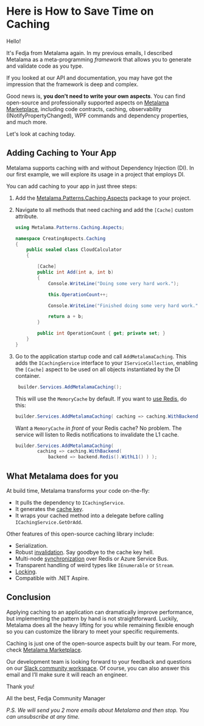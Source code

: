 # Here is How to Save Time on Caching


Hello!

It's Fedja from Metalama again. In my previous emails, I described Metalama as a meta-programming _framework_ that allows you to generate and validate code as you type.

If you looked at our API and documentation, you may have got the impression that the framework is deep and complex.

Good news is, **you don't need to write your own aspects**. You can find open-source and professionally supported aspects on [Metalama Marketplace](https://www.postsharp.net/metalama/marketplace), including code contracts, caching, observability (INotifyPropertyChanged), WPF commands and dependency properties, and much more.

Let's look at caching today.

## Adding Caching to Your App

Metalama supports caching with and without Dependency Injection (DI). In our first example, we will explore its usage in a project that employs DI.

You can add caching to your app in just three steps:

1. Add the [Metalama.Patterns.Caching.Aspects](https://www.nuget.org/packages/Metalama.Patterns.Caching.Aspects/) package to your project.
2. Navigate to all methods that need caching and add the `[Cache]` custom attribute.


    ```c#
    using Metalama.Patterns.Caching.Aspects;

    namespace CreatingAspects.Caching
    {
        public sealed class CloudCalculator
        {

            [Cache]
            public int Add(int a, int b)
            {
                Console.WriteLine("Doing some very hard work.");

                this.OperationCount++;

                Console.WriteLine("Finished doing some very hard work.");

                return a + b;
            }

            public int OperationCount { get; private set; }
        }
    }
    ```

3. Go to the application startup code and call `AddMetalamaCaching`. This adds the `ICachingService` interface to your `IServiceCollection`, enabling the `[Cache]` aspect to be used on all objects instantiated by the DI container.

    ```c#
     builder.Services.AddMetalamaCaching();
    ```

    This will use the `MemoryCache` by default. If you want to [use Redis](https://doc.postsharp.net/metalama/preview/patterns/caching/redis), do this:

    ```c#
    builder.Services.AddMetalamaCaching( caching => caching.WithBackend( backend => backend.Redis() ) );
    ```

    Want a `MemoryCache` _in front_ of your Redis cache? No problem. The service will listen to Redis notifications to invalidate the L1 cache.

    ```c#
    builder.Services.AddMetalamaCaching(
            caching => caching.WithBackend(
                backend => backend.Redis().WithL1() ) );
    ```

## What Metalama does for you

At build time, Metalama transforms your code on-the-fly:
* It pulls the dependency to `ICachingService`.
* It generates the [cache key](https://doc.postsharp.net/metalama/preview/patterns/caching/caching-keys).
* It wraps your cached method into a delegate before calling `ICachingService.GetOrAdd`.

Other features of this open-source caching library include:

* Serialization.
* Robust [invalidation](https://doc.postsharp.net/metalama/preview/patterns/caching/invalidation). Say goodbye to the cache key hell.
* Multi-node [synchronization](https://doc.postsharp.net/metalama/preview/patterns/caching/pubsub) over Redis or Azure Service Bus.
* Transparent handling of weird types like `IEnumerable` or `Stream`.
* [Locking](https://doc.postsharp.net/metalama/preview/patterns/caching/locking).
* Compatible with .NET Aspire.

## Conclusion

Applying caching to an application can dramatically improve performance, but implementing the pattern by hand is not straightforward. Luckily, Metalama does all the heavy lifting for you while remaining flexible enough so you can customize the library to meet your specific requirements.

Caching is just one of the open-source aspects built by our team. For more, check [Metalama Marketplace](https://www.postsharp.net/metalama/marketplace).

Our development team is looking forward to your feedback and questions on our [Slack community workspace](https://www.postsharp.net/slack). Of course, you can also answer this email and I’ll make sure it will reach an engineer.

Thank you!

All the best,
Fedja
Community Manager

*P.S. We will send you 2 more emails about Metalama and then stop. You can unsubscribe at any time.*